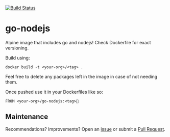 [![Build Status](https://travis-ci.org/gypsydiver/go-nodejs.svg?branch=master)](https://travis-ci.org/gypsydiver/go-nodejs)
# go-nodejs
Alpine image that includes go and nodejs!
Check Dockerfile for exact versioning.

Build using:

 `docker build -t <your-org>/<tag> .`

Feel free to delete any packages left in the image in case of not needing them.

Once pushed use it in your Dockerfiles like so:

`FROM <your-org>/go-nodejs:<tag>`

## Maintenance
Recommendations? Improvements? Open an [issue](https://github.com/gypsydiver/go-nodejs/issues/new) or submit a [Pull Request](https://github.com/gypsydiver/go-nodejs/compare).
